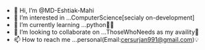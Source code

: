 - 👋 Hi, I’m @MD-Eshtiak-Mahi
- 👀 I’m interested in ...ComputerScience[secialy on-development]
- 🌱 I’m currently learning ...python👨‍🎓
- 💞️ I’m looking to collaborate on ...ThoseWhoNeeds as my availity💼
- 📫 How to reach me ...personal(Email:cersurjan991@gmail.com)💡

<!---
MD-Eshtiak-Mahi/MD-Eshtiak-Mahi is a ✨ special ✨ repository because its `README.md` (this file) appears on your GitHub profile.
You can click the Preview link to take a look at your changes.
--->

